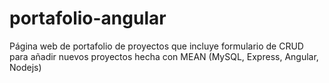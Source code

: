 # portafolio-angular
Página web de portafolio de proyectos que incluye formulario de CRUD para añadir nuevos proyectos hecha con MEAN (MySQL, Express, Angular, Nodejs)
